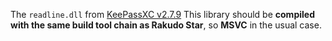 The `readline.dll` from [KeePassXC v2.7.9](https://github.com/keepassxreboot/keepassxc/releases/download/2.7.9/KeePassXC-2.7.9-Win64.zip)
This library should be **compiled with the same build tool chain as Rakudo Star**, so **MSVC** in the usual case.

